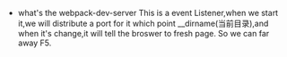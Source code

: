 * what's the webpack-dev-server
This is a event Listener,when we start it,we will distribute a port for it which point __dirname(当前目录),and when it's change,it will tell the broswer to fresh page.
So we can far away F5.